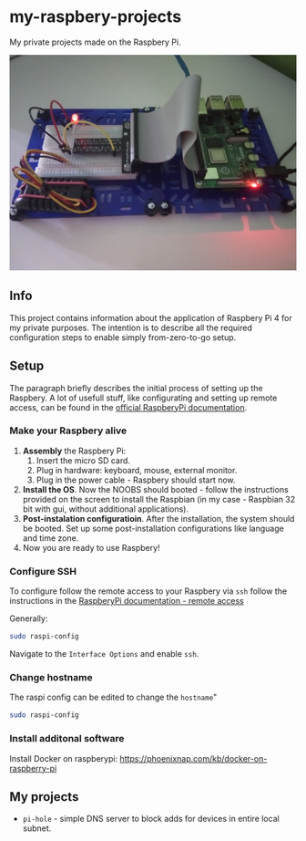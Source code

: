 # my-raspbery-projects
My private projects made on the Raspbery Pi.

![my RaspberyPi setup](/docs/my-raspbery.jpg)

## Info
This project contains information about the application of Raspbery Pi 4 for my private purposes.
The intention is to describe all the required configuration steps to enable simply from-zero-to-go setup.

## Setup
The paragraph briefly describes the initial process of setting up the Raspbery.
A lot of usefull stuff, like configurating and setting up remote access, can be found in the [official RaspberyPi documentation](https://www.raspberrypi.com/documentation/).

### Make your Raspbery alive

1. **Assembly** the Raspbery Pi:
    1. Insert the micro SD card.
    2. Plug in hardware: keyboard, mouse, external monitor.
    3. Plug in the power cable - Raspbery should start now.
2. **Install the OS**. Now the NOOBS should booted - follow the instructions provided on the screen to install the Raspbian (in my case - Raspbian 32 bit with gui, without additional applications).
3. **Post-instalation configuratioin**. After the installation, the system should be booted. Set up some post-installation configurations like language and time zone.
4. Now you are ready to use Raspbery!

### Configure SSH
To configure follow the remote access to your Raspbery via `ssh` follow the instructions in the [RaspberyPi documentation - remote access](https://www.raspberrypi.com/documentation/computers/remote-access.html)

Generally:
```bash
sudo raspi-config
```
Navigate to the `Interface Options` and enable `ssh`.

### Change hostname
The raspi config can be edited to change the `hostname`"
```bash
sudo raspi-config
```

### Install additonal software

Install Docker on raspberypi: https://phoenixnap.com/kb/docker-on-raspberry-pi



## My projects
- `pi-hole` - simple DNS server to block adds for devices in entire local subnet.
